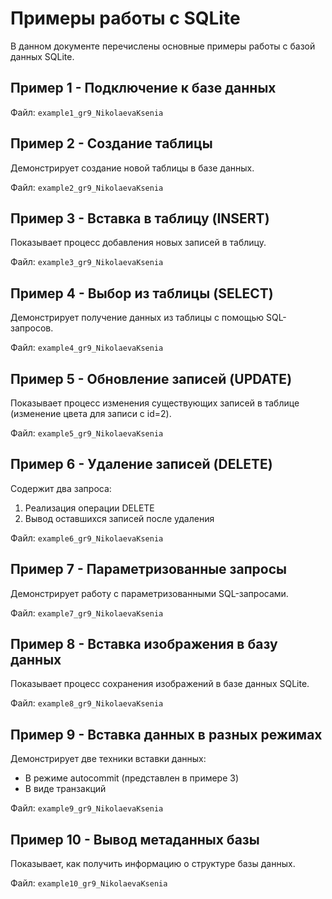 # Примеры работы с SQLite

В данном документе перечислены основные примеры работы с базой данных SQLite.

## Пример 1 - Подключение к базе данных

Файл: `example1_gr9_NikolaevaKsenia`

## Пример 2 - Создание таблицы

Демонстрирует создание новой таблицы в базе данных.

Файл: `example2_gr9_NikolaevaKsenia`

## Пример 3 - Вставка в таблицу (INSERT)

Показывает процесс добавления новых записей в таблицу.

Файл: `example3_gr9_NikolaevaKsenia`

## Пример 4 - Выбор из таблицы (SELECT)

Демонстрирует получение данных из таблицы с помощью SQL-запросов.

Файл: `example4_gr9_NikolaevaKsenia`

## Пример 5 - Обновление записей (UPDATE)

Показывает процесс изменения существующих записей в таблице (изменение цвета для записи с id=2).

Файл: `example5_gr9_NikolaevaKsenia`

## Пример 6 - Удаление записей (DELETE)

Содержит два запроса:
1. Реализация операции DELETE
2. Вывод оставшихся записей после удаления

Файл: `example6_gr9_NikolaevaKsenia`

## Пример 7 - Параметризованные запросы

Демонстрирует работу с параметризованными SQL-запросами.

Файл: `example7_gr9_NikolaevaKsenia`

## Пример 8 - Вставка изображения в базу данных

Показывает процесс сохранения изображений в базе данных SQLite.

Файл: `example8_gr9_NikolaevaKsenia`

## Пример 9 - Вставка данных в разных режимах

Демонстрирует две техники вставки данных:
- В режиме autocommit (представлен в примере 3)
- В виде транзакций

Файл: `example9_gr9_NikolaevaKsenia`

## Пример 10 - Вывод метаданных базы

Показывает, как получить информацию о структуре базы данных.

Файл: `example10_gr9_NikolaevaKsenia`
